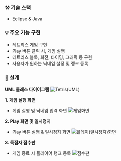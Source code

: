 ### ⚒️ 기술 스택
- Eclipse & Java

### 💡 주요 기능 구현 

<div>
 
- 테트리스 게임 구현
- Play 버튼 클릭 시, 게임 실행
- 테트리스 블록, 회전, 타이밍, 그래픽 등 구현
- 사용자가 원하는 닉네임 설정 및 랭크 등록

</div>


### 📍 설계

**UML 클래스 다이어그램**
![Tetris(UML)](https://github.com/user-attachments/assets/c9226d93-a605-4c62-93b5-51279a3c02b4)





 **1. 게임 실행 화면**  
 
- 게임 실행 및 닉네임 입력 화면
 ![게임화면](https://github.com/user-attachments/assets/b1b657b2-ba37-4bbb-b740-46d43d025f9b)


 
 **2. Play 화면 및 일시정지**  

- Play 버튼 실행 & 일시정지 화면
 ![플레이(일시정지)화면](https://github.com/user-attachments/assets/8c988d25-a540-471e-a1c7-ca859efaf1c9)


 

 **3. 득점자 점수판**  

- 게임 종료 시 플레이어 랭크 등록
![점수판](https://github.com/user-attachments/assets/9218e9d2-4c8d-449a-ad6f-21fce0e09e97)

